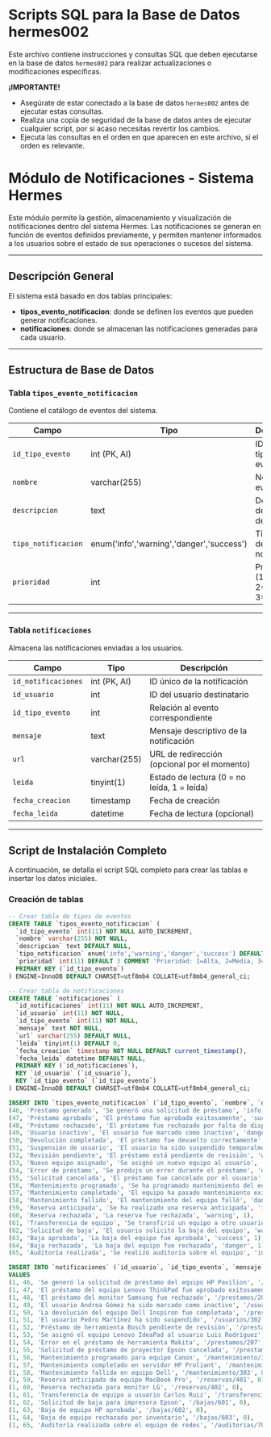 # Scripts SQL para la Base de Datos hermes002

Este archivo contiene instrucciones y consultas SQL que deben ejecutarse en la base de datos `hermes002` para realizar actualizaciones o modificaciones específicas.

**¡IMPORTANTE!**

* Asegúrate de estar conectado a la base de datos `hermes002` antes de ejecutar estas consultas.
* Realiza una copia de seguridad de la base de datos antes de ejecutar cualquier script, por si acaso necesitas revertir los cambios.
* Ejecuta las consultas en el orden en que aparecen en este archivo, si el orden es relevante.


# Módulo de Notificaciones - Sistema Hermes

Este módulo permite la gestión, almacenamiento y visualización de notificaciones dentro del sistema Hermes. Las notificaciones se generan en función de eventos definidos previamente, y permiten mantener informados a los usuarios sobre el estado de sus operaciones o sucesos del sistema.

---

## Descripción General

El sistema está basado en dos tablas principales:

- **tipos_evento_notificacion**: donde se definen los eventos que pueden generar notificaciones.
- **notificaciones**: donde se almacenan las notificaciones generadas para cada usuario.

---

##  Estructura de Base de Datos

### Tabla `tipos_evento_notificacion`

Contiene el catálogo de eventos del sistema.

| Campo | Tipo | Descripción |
| ----- | ---- | ----------- |
| `id_tipo_evento` | int (PK, AI) | ID único del tipo de evento |
| `nombre` | varchar(255) | Nombre del evento |
| `descripcion` | text | Descripción detallada del evento |
| `tipo_notificacion` | enum('info','warning','danger','success') | Tipo visual de la notificación |
| `prioridad` | int | Prioridad (1=Alta, 2=Media, 3=Baja) |

---

###  Tabla `notificaciones`

Almacena las notificaciones enviadas a los usuarios.

| Campo | Tipo | Descripción |
| ----- | ---- | ----------- |
| `id_notificaciones` | int (PK, AI) | ID único de la notificación |
| `id_usuario` | int | ID del usuario destinatario |
| `id_tipo_evento` | int | Relación al evento correspondiente |
| `mensaje` | text | Mensaje descriptivo de la notificación |
| `url` | varchar(255) | URL de redirección (opcional por el momento) |
| `leida` | tinyint(1) | Estado de lectura (0 = no leída, 1 = leída) |
| `fecha_creacion` | timestamp | Fecha de creación |
| `fecha_leida` | datetime | Fecha de lectura (opcional) |

---

##  Script de Instalación Completo

A continuación, se detalla el script SQL completo para crear las tablas e insertar los datos iniciales.

###  Creación de tablas

```sql
-- Crear tabla de tipos de eventos
CREATE TABLE `tipos_evento_notificacion` (
  `id_tipo_evento` int(11) NOT NULL AUTO_INCREMENT,
  `nombre` varchar(255) NOT NULL,
  `descripcion` text DEFAULT NULL,
  `tipo_notificacion` enum('info','warning','danger','success') DEFAULT 'info',
  `prioridad` int(11) DEFAULT 3 COMMENT 'Prioridad: 1=Alta, 2=Media, 3=Baja',
  PRIMARY KEY (`id_tipo_evento`)
) ENGINE=InnoDB DEFAULT CHARSET=utf8mb4 COLLATE=utf8mb4_general_ci;

-- Crear tabla de notificaciones
CREATE TABLE `notificaciones` (
  `id_notificaciones` int(11) NOT NULL AUTO_INCREMENT,
  `id_usuario` int(11) NOT NULL,
  `id_tipo_evento` int(11) NOT NULL,
  `mensaje` text NOT NULL,
  `url` varchar(255) DEFAULT NULL,
  `leida` tinyint(1) DEFAULT 0,
  `fecha_creacion` timestamp NOT NULL DEFAULT current_timestamp(),
  `fecha_leida` datetime DEFAULT NULL,
  PRIMARY KEY (`id_notificaciones`),
  KEY `id_usuario` (`id_usuario`),
  KEY `id_tipo_evento` (`id_tipo_evento`)
) ENGINE=InnoDB DEFAULT CHARSET=utf8mb4 COLLATE=utf8mb4_general_ci;

INSERT INTO `tipos_evento_notificacion` (`id_tipo_evento`, `nombre`, `descripcion`, `tipo_notificacion`, `prioridad`) VALUES
(46, 'Préstamo generado', 'Se generó una solicitud de préstamo', 'info', 2),
(47, 'Préstamo aprobado', 'El préstamo fue aprobado exitosamente', 'success', 1),
(48, 'Préstamo rechazado', 'El préstamo fue rechazado por falta de disponibilidad', 'warning', 1),
(49, 'Usuario inactivo', 'El usuario fue marcado como inactivo', 'danger', 1),
(50, 'Devolución completada', 'El préstamo fue devuelto correctamente', 'success', 3),
(51, 'Suspensión de usuario', 'El usuario ha sido suspendido temporalmente', 'danger', 1),
(52, 'Revisión pendiente', 'El préstamo está pendiente de revisión', 'warning', 2),
(53, 'Nuevo equipo asignado', 'Se asignó un nuevo equipo al usuario', 'success', 2),
(54, 'Error de préstamo', 'Se produjo un error durante el préstamo', 'danger', 1),
(55, 'Solicitud cancelada', 'El préstamo fue cancelado por el usuario', 'warning', 2),
(56, 'Mantenimiento programado', 'Se ha programado mantenimiento del equipo', 'info', 2),
(57, 'Mantenimiento completado', 'El equipo ha pasado mantenimiento exitosamente', 'success', 1),
(58, 'Mantenimiento fallido', 'El mantenimiento del equipo falló', 'danger', 1),
(59, 'Reserva anticipada', 'Se ha realizado una reserva anticipada', 'info', 2),
(60, 'Reserva rechazada', 'La reserva fue rechazada', 'warning', 1),
(61, 'Transferencia de equipo', 'Se transfirió un equipo a otro usuario', 'info', 2),
(62, 'Solicitud de baja', 'El usuario solicitó la baja del equipo', 'warning', 2),
(63, 'Baja aprobada', 'La baja del equipo fue aprobada', 'success', 1),
(64, 'Baja rechazada', 'La baja del equipo fue rechazada', 'danger', 1),
(65, 'Auditoría realizada', 'Se realizó auditoría sobre el equipo', 'info', 3);

INSERT INTO `notificaciones` (`id_usuario`, `id_tipo_evento`, `mensaje`, `url`, `leida`)
VALUES 
(1, 46, 'Se generó la solicitud de préstamo del equipo HP Pavilion', '/prestamos/201', 0),
(1, 47, 'El préstamo del equipo Lenovo ThinkPad fue aprobado exitosamente', '/prestamos/202', 0),
(1, 48, 'El préstamo del monitor Samsung fue rechazado', '/prestamos/203', 0),
(1, 49, 'El usuario Andrea Gómez ha sido marcado como inactivo', '/usuarios/301', 0),
(1, 50, 'La devolución del equipo Dell Inspiron fue completada', '/prestamos/204', 0),
(1, 51, 'El usuario Pedro Martínez ha sido suspendido', '/usuarios/302', 0),
(1, 52, 'Préstamo de herramienta Bosch pendiente de revisión', '/prestamos/205', 0),
(1, 53, 'Se asignó el equipo Lenovo IdeaPad al usuario Luis Rodríguez', '/prestamos/206', 0),
(1, 54, 'Error en el préstamo de herramienta Makita', '/prestamos/207', 0),
(1, 55, 'Solicitud de préstamo de proyector Epson cancelada', '/prestamos/208', 0),
(1, 56, 'Mantenimiento programado para equipo Canon', '/mantenimiento/301', 0),
(1, 57, 'Mantenimiento completado en servidor HP Proliant', '/mantenimiento/302', 0),
(1, 58, 'Mantenimiento fallido en equipo Dell', '/mantenimiento/303', 0),
(1, 59, 'Reserva anticipada de equipo MacBook Pro', '/reservas/401', 0),
(1, 60, 'Reserva rechazada para monitor LG', '/reservas/402', 0),
(1, 61, 'Transferencia de equipo a usuario Carlos Ruiz', '/transferencias/501', 0),
(1, 62, 'Solicitud de baja para impresora Epson', '/bajas/601', 0),
(1, 63, 'Baja de equipo HP aprobada', '/bajas/602', 0),
(1, 64, 'Baja de equipo rechazada por inventario', '/bajas/603', 0),
(1, 65, 'Auditoría realizada sobre el equipo de redes', '/auditorias/701', 0);